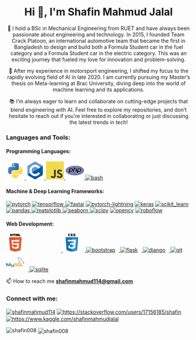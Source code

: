 <h1 align="center">Hi 👋, I'm Shafin Mahmud Jalal</h1>
<p align="center">🔧 I hold a BSc in Mechanical Engineering from RUET and have always been passionate about engineering and technology. In 2015, I founded Team Crack Platoon, an international automotive team that became the first in Bangladesh to design and build both a Formula Student car in the fuel category and a Formula Student car in the electric category. This was an exciting journey that fueled my love for innovation and problem-solving.</p> <p align="center">🚗 After my experience in motorsport engineering, I shifted my focus to the rapidly evolving field of AI in late 2020. I am currently pursuing my Master’s thesis on Meta-learning at Brac University, diving deep into the world of machine learning and its applications.</p> <p align="center">📚 I’m always eager to learn and collaborate on cutting-edge projects that blend engineering with AI. Feel free to explore my repositories, and don’t hesitate to reach out if you're interested in collaborating or just discussing the latest trends in tech!</p>


<h3 align="left">Languages and Tools:</h3>
<h4 align="left">Programming Languages:</h4>
<p align="left"> <a href="https://www.python.org" target="_blank" rel="noreferrer"> <img src="https://raw.githubusercontent.com/devicons/devicon/master/icons/python/python-original.svg" alt="python" width="50" height="50"/> </a> <a href="https://www.cprogramming.com/" target="_blank" rel="noreferrer"> <img src="https://raw.githubusercontent.com/devicons/devicon/master/icons/c/c-original.svg" alt="c" width="50" height="50"/> </a> <a href="https://developer.mozilla.org/en-US/docs/Web/JavaScript" target="_blank" rel="noreferrer"> <img src="https://raw.githubusercontent.com/devicons/devicon/master/icons/javascript/javascript-original.svg" alt="javascript" width="50" height="50"/> </a> <a href="https://www.php.net" target="_blank" rel="noreferrer"> <img src="https://raw.githubusercontent.com/devicons/devicon/master/icons/php/php-original.svg" alt="php" width="50" height="50"/> </a> <a href="https://www.gnu.org/software/bash/" target="_blank" rel="noreferrer"> <img src="https://upload.wikimedia.org/wikipedia/commons/4/4b/Bash_Logo_Colored.svg" alt="bash" width="50" height="50"/> </a> </p> <p></p>

<h4 align="left">Machine & Deep Learning Frameworks:</h4>
<p align="left"><a href="https://pytorch.org/" target="_blank" rel="noreferrer"> <img src="https://www.vectorlogo.zone/logos/pytorch/pytorch-icon.svg" alt="pytorch" width="50" height="50"/></a> <a href="https://www.tensorflow.org" target="_blank" rel="noreferrer"> <img src="https://www.vectorlogo.zone/logos/tensorflow/tensorflow-icon.svg" alt="tensorflow" width="50" height="50"/> </a> <a href="https://www.fast.ai/" target="_blank" rel="noreferrer"> <img src="https://fastpages.fast.ai/images/logo.png" alt="fastai" width="70" height="60"/></a> <a href="https://lightning.ai/docs/pytorch/stable/" target="_blank" rel="noreferrer"> <img src="https://miro.medium.com/v2/resize:fit:2400/1*f1Y6xXw2Uab_-T2Q0C02Zg.png" alt="pytorch-lightning" width="50" height="50"/></a> </a> <a href="https://keras.io/" target="_blank" rel="noreferrer"> <img src="https://upload.wikimedia.org/wikipedia/commons/a/ae/Keras_logo.svg" alt="keras" width="50" height="50"/></a> <a href="https://scikit-learn.org/" target="_blank" rel="noreferrer"> <img src="https://upload.wikimedia.org/wikipedia/commons/0/05/Scikit_learn_logo_small.svg" alt="scikit_learn" width="50" height="50"/> </a> <a href="https://pandas.pydata.org/" target="_blank" rel="noreferrer"> <img src="https://logowik.com/content/uploads/images/pandas8580.logowik.com.webp" alt="pandas" width="50" height="50"/> </a><a href="https://matplotlib.org/" target="_blank" rel="noreferrer"> <img src="https://upload.wikimedia.org/wikipedia/commons/8/84/Matplotlib_icon.svg" alt="matplotlib" width="50" height="50"/></a><a href="https://seaborn.pydata.org/" target="_blank" rel="noreferrer"> <img src="https://seaborn.pydata.org/_images/logo-mark-lightbg.svg" alt="seaborn" width="50" height="50"/> </a><a href="https://scipy.org/" target="_blank" rel="noreferrer"> <img src="https://upload.wikimedia.org/wikipedia/commons/b/b2/SCIPY_2.svg" alt="scipy" width="50" height="50"/></a> </a> <a href="https://opencv.org/" target="_blank" rel="noreferrer"> <img src="https://www.vectorlogo.zone/logos/opencv/opencv-icon.svg" alt="opencv" width="50" height="50"/></a> <a href="https://roboflow.com/" target="_blank" rel="noreferrer"> <img src="https://cdn-1.webcatalog.io/catalog/roboflow/roboflow-icon-filled-256.png?v=1714775694768" alt="roboflow" width="50" height="50"/></a> </a> <p></p> <p></p> <p></p>

<h4 align="left">Web Development:</h4>
<p align="left">
  <a href="https://www.w3.org/html/" target="_blank" rel="noreferrer">
    <img src="https://raw.githubusercontent.com/devicons/devicon/master/icons/html5/html5-original-wordmark.svg" alt="html5" width="50" height="50" style="margin-right: 100px;">
  </a>
  <a href="https://www.w3schools.com/css/" target="_blank" rel="noreferrer">
    <img src="https://raw.githubusercontent.com/devicons/devicon/master/icons/css3/css3-original-wordmark.svg" alt="css3" width="50" height="50" style="margin-right: 10px;">
  </a>
  <a href="https://getbootstrap.com" target="_blank" rel="noreferrer">
    <img src="https://encrypted-tbn0.gstatic.com/images?q=tbn:ANd9GcQqf-Kqyd8dSvhhufDguf9CsTZStGVsoSQ5dg&s" alt="bootstrap" width="40" height="40" style="margin-right: 10px;">
  </a>
  <a href="https://flask.palletsprojects.com/en/stable/" target="_blank" rel="noreferrer">
    <img src="https://encrypted-tbn0.gstatic.com/images?q=tbn:ANd9GcTsT23K8ZL8CyaQ25YpsG0N4bz_yDh7z1gKgQ&s" alt="flask" width="40" height="40" style="margin-right: 10px;">
  </a>
  <a href="https://www.djangoproject.com/" target="_blank" rel="noreferrer">
    <img src="https://cdn.worldvectorlogo.com/logos/django.svg" alt="django" width="40" height="40" style="margin-right: 10px;">
  </a>
  <a href="https://git-scm.com/" target="_blank" rel="noreferrer">
    <img src="https://www.vectorlogo.zone/logos/git-scm/git-scm-icon.svg" alt="git" width="50" height="50" style="margin-right: 10px;">
  </a>
  <a href="https://www.mysql.com/" target="_blank" rel="noreferrer">
    <img src="https://raw.githubusercontent.com/devicons/devicon/master/icons/mysql/mysql-original-wordmark.svg" alt="mysql" width="50" height="50" style="margin-right: 10px;">
  </a>
  <a href="https://www.sqlite.org/" target="_blank" rel="noreferrer">
    <img src="https://www.vectorlogo.zone/logos/sqlite/sqlite-icon.svg" alt="sqlite" width="50" height="50">
  </a>
</p> <p></p> <p></p> <p></p>

📫 How to reach me **shafinmahmud114@gmail.com** <p></p> <p></p> <p></p>

<h3 align="left">Connect with me:</h3> <p></p> <p></p> <p></p>
<p align="left">
<a href="https://twitter.com/shafinmahmud114" target="blank"><img align="center" src="https://raw.githubusercontent.com/rahuldkjain/github-profile-readme-generator/master/src/images/icons/Social/twitter.svg" alt="shafinmahmud114" height="30" width="40" /></a>
<a href="https://stackoverflow.com/users/https://stackoverflow.com/users/17156185/shafin" target="blank"><img align="center" src="https://raw.githubusercontent.com/rahuldkjain/github-profile-readme-generator/master/src/images/icons/Social/stack-overflow.svg" alt="https://stackoverflow.com/users/17156185/shafin" height="30" width="40" /></a>
<a href="https://kaggle.com/https://www.kaggle.com/shafinmahmudjalal" target="blank"><img align="center" src="https://raw.githubusercontent.com/rahuldkjain/github-profile-readme-generator/master/src/images/icons/Social/kaggle.svg" alt="https://www.kaggle.com/shafinmahmudjalal" height="30" width="40" /></a>
</p> <p></p> <p></p> <p></p>

<p><img align="left" src="https://github-readme-stats.vercel.app/api/top-langs?username=shafin008&show_icons=true&locale=en&layout=compact" alt="shafin008" /></p> <p></p> <p></p> <p></p>

<p>&nbsp;<img align="center" src="https://github-readme-stats.vercel.app/api?username=shafin008&show_icons=true&locale=en" alt="shafin008" /></p> <p></p> <p></p> <p></p>



